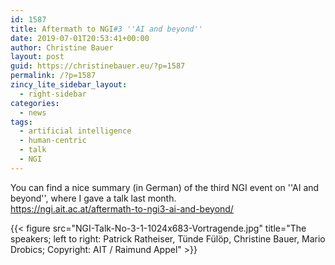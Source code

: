 ```yaml
---
id: 1587
title: Aftermath to NGI#3 ''AI and beyond''
date: 2019-07-01T20:53:41+00:00
author: Christine Bauer
layout: post
guid: https://christinebauer.eu/?p=1587
permalink: /?p=1587
zincy_lite_sidebar_layout:
  - right-sidebar
categories:
  - news
tags:
  - artificial intelligence
  - human-centric
  - talk
  - NGI
---
```

You can find a nice summary (in German) of the third NGI event on ''AI and beyond'', where I gave a talk last month.  
<a href="https://ngi.ait.ac.at/aftermath-to-ngi3-ai-and-beyond/" rel="noopener noreferrer" target="_blank">https://ngi.ait.ac.at/aftermath-to-ngi3-ai-and-beyond/</a>

{{< figure src="NGI-Talk-No-3-1-1024x683-Vortragende.jpg" title="The speakers; left to right: Patrick Ratheiser, T&uuml;nde F&uuml;l&ouml;p, Christine Bauer, Mario Drobics; Copyright: AIT / Raimund Appel" >}}